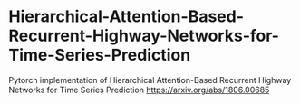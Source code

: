 # Hierarchical-Attention-Based-Recurrent-Highway-Networks-for-Time-Series-Prediction
Pytorch implementation of Hierarchical Attention-Based Recurrent Highway Networks for Time Series Prediction https://arxiv.org/abs/1806.00685

